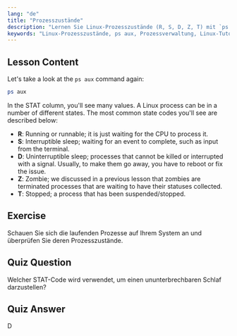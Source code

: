 ```yaml
---
lang: "de"
title: "Prozesszustände"
description: "Lernen Sie Linux-Prozesszustände (R, S, D, Z, T) mit `ps aux`. Verstehen Sie gängige STAT-Codes und verwalten Sie Prozesse effektiv. Starten Sie Ihre Linux-Reise!"
keywords: "Linux-Prozesszustände, ps aux, Prozessverwaltung, Linux-Tutorial, Linux für Anfänger, STAT-Codes, Linux-Anleitung"
---
```


## Lesson Content

Let's take a look at the `ps aux` command again:

```bash
ps aux
```

In the STAT column, you'll see many values. A Linux process can be in a number of different states. The most common state codes you'll see are described below:

- **R**: Running or runnable; it is just waiting for the CPU to process it.
- **S**: Interruptible sleep; waiting for an event to complete, such as input from the terminal.
- **D**: Uninterruptible sleep; processes that cannot be killed or interrupted with a signal. Usually, to make them go away, you have to reboot or fix the issue.
- **Z**: Zombie; we discussed in a previous lesson that zombies are terminated processes that are waiting to have their statuses collected.
- **T**: Stopped; a process that has been suspended/stopped.

## Exercise

Schauen Sie sich die laufenden Prozesse auf Ihrem System an und überprüfen Sie deren Prozesszustände.

## Quiz Question

Welcher STAT-Code wird verwendet, um einen ununterbrechbaren Schlaf darzustellen?

## Quiz Answer

D
